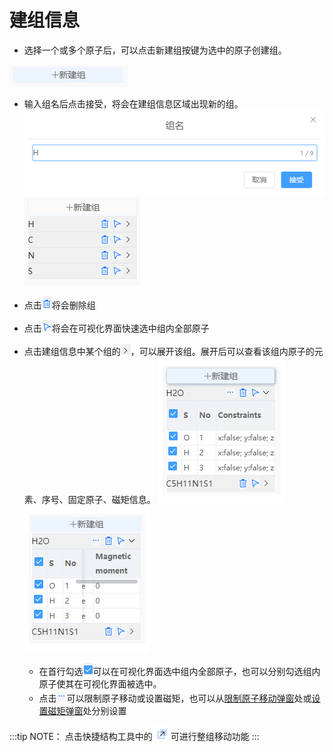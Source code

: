 # 建组信息

- 选择一个或多个原子后，可以点击新建组按键为选中的原子创建组。
  
![addgroup](./nested/qstudio_addgroup.png)

- 输入组名后点击接受，将会在建组信息区域出现新的组。
![addgroup](./nested/qstudio_addgroup2.png)
![addgroup](./nested/qstudio_addgroup3.png)

- 点击![addgroup](./nested/qstudio_addgroup7.png)将会删除组
- 点击![addgroup](./nested/qstudio_addgroup8.png)将会在可视化界面快速选中组内全部原子

- 点击建组信息中某个组的![addgroup](./nested/qstudio_addgroup9.png)，可以展开该组。展开后可以查看该组内原子的元素、序号、固定原子、磁矩信息。
![addgroup](./nested/qstudio_addgroup4.png)![addgroup](./nested/qstudio_addgroup5.png)
  - 在首行勾选![addgroup](./nested/qstudio_addgroup10.png)可以在可视化界面选中组内全部原子，也可以分别勾选组内原子使其在可视化界面被选中。
  - 点击![addgroup](./nested/qstudio_addgroup6.png)可以限制原子移动或设置磁矩，也可以从[限制原子移动弹窗](/1.1/Q-Studio/qstudio_manual_settings_fixatom)处或[设置磁矩弹窗](/1.1/Q-Studio/qstudio_manual_settings_magmom)处分别设置

:::tip NOTE：
点击快捷结构工具中的![movegroup](./nested/qstudio_structtools_movegroup.png)可进行整组移动功能
:::

